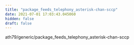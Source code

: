 ```yaml
---
title: "package_feeds_telephony_asterisk-chan-sccp"
date: 2021-07-01 17:03:43.045060
hidden: false
draft: false
---
```


ath79/generic/package_feeds_telephony_asterisk-chan-sccp

